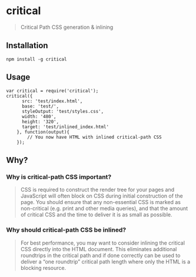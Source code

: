 critical
========

> Critical Path CSS generation &amp; inlining

## Installation

```
npm install -g critical
```

## Usage

```
var critical = require('critical');
critical({
	  src: 'test/index.html',
	  base: 'test/',
	  styleOutput: 'test/styles.css',
	  width: '480',
	  height: '320',
	  target: 'test/inlined_index.html'
	}, function(output){
		// You now have HTML with inlined critical-path CSS
	});
```

## Why?

### Why is critical-path CSS important?

> CSS is required to construct the render tree for your pages and JavaScript will often block on CSS during initial construction of the page. You should ensure that any non-essential CSS is marked as non-critical (e.g. print and other media queries), and that the amount of critical CSS and the time to deliver it is as small as possible.

### Why should critical-path CSS be inlined?

> For best performance, you may want to consider inlining the critical CSS directly into the HTML document. This eliminates additional roundtrips in the critical path and if done correctly can be used to deliver a “one roundtrip” critical path length where only the HTML is a blocking resource.
